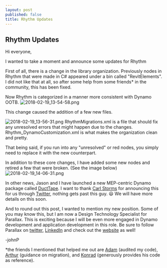 ```yaml
---
layout: post
published: false
title: Rhythm Updates
---
```

## Rhythm Updates

Hi everyone,

I wanted to take a moment and announce some updates for Rhythm

First of all, there is a change in the library organization. Previously nodes in Rhythm that were made in C# appeared under a bin called "RevitElements". I did not like that at all, so after some help from some friends* in the community, this has been fixed.

Now Rhythm is categorized in a manner more consistent with Dynamo OOTB.
![2018-02-19_13-54-58.png]({{site.baseurl}}/img/2018-02-19_13-54-58.png)

This change caused the addition of a few new files.

![2018-02-19_13-56-31.png]({{site.baseurl}}/img/2018-02-19_13-56-31.png)
RhythmMigrations.xml is a file that should fix any unresolved errors that might happen due to the changes.
Rhythm_DynamoCustomization.xml is what makes the organization clean and pretty.

That being said, if you run into any "unresolved" or red nodes, you simply need to replace it with the new counterpart.

In addition to these core changes, I have added some new nodes and retired a few that were broken. (See the image below)
![2018-02-19_14-06-31.png]({{site.baseurl}}/img/2018-02-19_14-06-31.png)

In other news, Jason and I have launched a new MEP-centric Dynamo package called [DuctTape](https://j0hnp.bitbucket.io/ducttape/). I want to thank [Carl Storms](https://thebimsider.com/) for announcing this for us through [Twitter](https://twitter.com/theBIMsider/status/962877361090785280), nothing gets past this guy. :smiley: We will have more details on this soon.

And to round out this post, I wanted to mention my new position. Some of you may know this, but I am now a Design Technology Specialist for Parallax. This is exciting because I will be even more engaged in Dynamo development and application development in this role. Be sure to follow Parallax on [twitter](https://twitter.com/PrlxTeam), [LinkedIn](https://www.linkedin.com/company/27245331/) and check out the [website](http://www.parallaxteam.com/) as well!


-johnP

*the friends I mentioned that helped me out are [Adam](https://twitter.com/Gytaco) (audited my code), [Arthur](https://twitter.com/synthArch) (guidance on migration), and [Konrad](https://twitter.com/arch_laboratory) (generously provides his code as reference).



